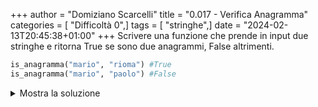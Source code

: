 +++
author = "Domiziano Scarcelli"
title = "0.017 - Verifica Anagramma"
categories = [ "Difficoltà 0",]
tags = [ "stringhe",]
date = "2024-02-13T20:45:38+01:00"
+++
Scrivere una funzione che prende in input due stringhe e ritorna True se sono due anagrammi, False altrimenti.

```python
is_anagramma("mario", "rioma") #True
is_anagramma("mario", "paolo") #False
```

<details>
<summary>Mostra la soluzione</summary>

```python
def is_anagramma(parola1, parola2):
	return sorted(parola1) == sorted(parola2)
```

</details>
